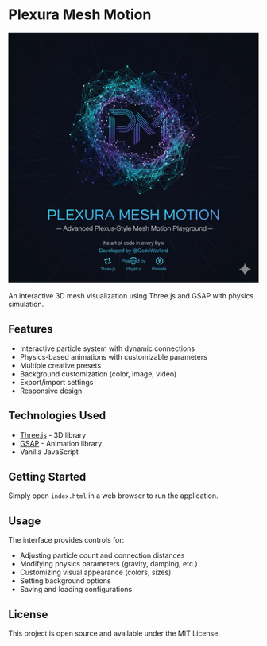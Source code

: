 # Plexura Mesh Motion

![Plexus Mesh Motion](assets/img/Plexura-Mesh-Motion__0004.png)

An interactive 3D mesh visualization using Three.js and GSAP with physics simulation.

## Features

- Interactive particle system with dynamic connections
- Physics-based animations with customizable parameters
- Multiple creative presets
- Background customization (color, image, video)
- Export/import settings
- Responsive design

## Technologies Used

- [Three.js](https://threejs.org/) - 3D library
- [GSAP](https://greensock.com/gsap/) - Animation library
- Vanilla JavaScript

## Getting Started

Simply open `index.html` in a web browser to run the application.

## Usage

The interface provides controls for:
- Adjusting particle count and connection distances
- Modifying physics parameters (gravity, damping, etc.)
- Customizing visual appearance (colors, sizes)
- Setting background options
- Saving and loading configurations

## License

This project is open source and available under the MIT License.
